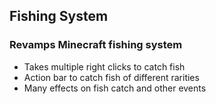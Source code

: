 ## Fishing System 

### Revamps Minecraft fishing system

- Takes multiple right clicks to catch fish
- Action bar to catch fish of different rarities
- Many effects on fish catch and other events
